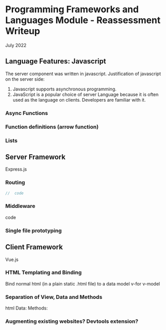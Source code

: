 Programming Frameworks and Languages Module - Reassessment Writeup
================================================================

 July 2022

Language Features: Javascript
-----------------------------

The server component was written in javascript.
Justification of javascript on the server side:
1.	Javascript supports asynchronous programming.
2.	JavaScript is a popular choice of server Language because it is often used as the language on clients. Developers are familiar with it.

### Async Functions

### Function definitions (arrow function)

### Lists

Server Framework
----------------
Express.js

### Routing

```javascript
//  code
```


### Middleware
code

### Single file prototyping

Client Framework
----------------
Vue.js

### HTML Templating and Binding
Bind normal html (in a plain static .html file) to a data model
v-for
v-model
### Separation of View, Data and Methods
html
Data:
Methods:
### Augmenting existing websites? Devtools extension?

